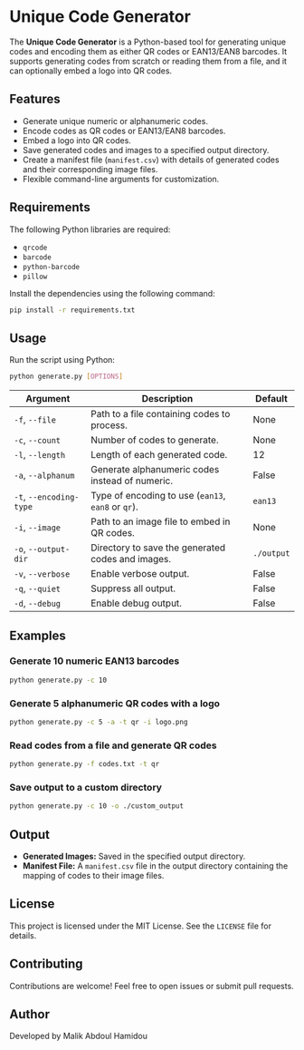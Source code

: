 # Unique Code Generator

The **Unique Code Generator** is a Python-based tool for generating unique codes and encoding them as either QR codes or EAN13/EAN8 barcodes. It supports generating codes from scratch or reading them from a file, and it can optionally embed a logo into QR codes.

## Features

- Generate unique numeric or alphanumeric codes.
- Encode codes as QR codes or EAN13/EAN8 barcodes.
- Embed a logo into QR codes.
- Save generated codes and images to a specified output directory.
- Create a manifest file (`manifest.csv`) with details of generated codes and their corresponding image files.
- Flexible command-line arguments for customization.

## Requirements

The following Python libraries are required:

- `qrcode`
- `barcode`
- `python-barcode`
- `pillow`

Install the dependencies using the following command:

```bash
pip install -r requirements.txt
```

## Usage
Run the script using Python:
```bash
python generate.py [OPTIONS]
```

|Argument|Description|Default|
|---|---|---|
|`-f`, `--file`|Path to a file containing codes to process.|None|
|`-c`, `--count`|Number of codes to generate.|None|
|`-l`, `--length`|Length of each generated code.|12|
|`-a`, `--alphanum`|Generate alphanumeric codes instead of numeric.|False|
|`-t`, `--encoding-type`|Type of encoding to use (`ean13`, `ean8` or `qr`).|`ean13`|
|`-i`, `--image`|Path to an image file to embed in QR codes.|None|
|`-o`, `--output-dir`|Directory to save the generated codes and images.|`./output`|
|`-v`, `--verbose`|Enable verbose output.|False|
|`-q`, `--quiet`|Suppress all output.|False|
|`-d`, `--debug`|Enable debug output.|False|

## Examples
### Generate 10 numeric EAN13 barcodes
```bash
python generate.py -c 10
```

### Generate 5 alphanumeric QR codes with a logo
```bash
python generate.py -c 5 -a -t qr -i logo.png
```

### Read codes from a file and generate QR codes
```bash
python generate.py -f codes.txt -t qr
```

### Save output to a custom directory
```bash
python generate.py -c 10 -o ./custom_output
```

## Output
- **Generated Images:** Saved in the specified output directory.
- **Manifest File:** A `manifest.csv` file in the output directory containing the mapping of codes to their image files.

## License
This project is licensed under the MIT License. See the `LICENSE` file for details.

## Contributing
Contributions are welcome! Feel free to open issues or submit pull requests.

## Author
Developed by Malik Abdoul Hamidou